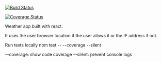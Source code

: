 [![Build Status](https://travis-ci.org/diogoperes/weather-forecast.svg?branch=master)](https://travis-ci.org/diogoperes/weather-forecast)

[![Coverage Status](https://coveralls.io/repos/github/diogoperes/weather-forecast/badge.svg?branch=master)](https://coveralls.io/github/diogoperes/weather-forecast?branch=master)

Weather app built with react.

It uses the user browser location if the user allows it or the IP address if not.


Run tests locally
npm test -- --coverage --silent

--coverage: show code coverage
--silent: prevent console.logs
